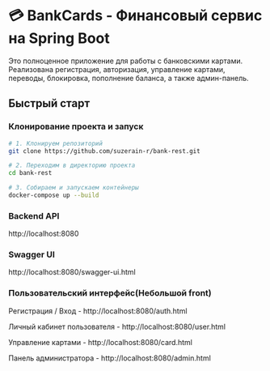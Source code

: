 # 💳 BankCards - Финансовый сервис на Spring Boot

Это полноценное приложение для работы с банковскими картами. Реализована регистрация, авторизация, управление картами, переводы, блокировка, пополнение баланса, а также админ-панель.

## Быстрый старт

### Клонирование проекта и запуск

```bash
# 1. Клонируем репозиторий
git clone https://github.com/suzerain-r/bank-rest.git

# 2. Переходим в директорию проекта
cd bank-rest

# 3. Собираем и запускаем контейнеры
docker-compose up --build
```

### Backend API
http://localhost:8080

### Swagger UI
http://localhost:8080/swagger-ui.html

### Пользовательский интерфейс(Небольшой front)
Регистрация / Вход - http://localhost:8080/auth.html

Личный кабинет пользователя - http://localhost:8080/user.html

Управление картами - http://localhost:8080/card.html

Панель администратора -	http://localhost:8080/admin.html
